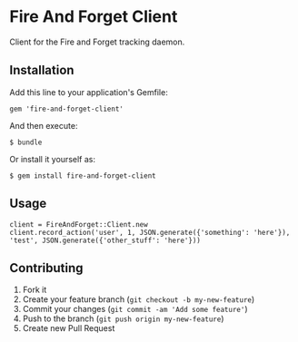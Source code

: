 # Fire And Forget Client

Client for the Fire and Forget tracking daemon.

## Installation

Add this line to your application's Gemfile:

    gem 'fire-and-forget-client'

And then execute:

    $ bundle

Or install it yourself as:

    $ gem install fire-and-forget-client

## Usage

    client = FireAndForget::Client.new
    client.record_action('user', 1, JSON.generate({'something': 'here'}), 'test', JSON.generate({'other_stuff': 'here'}))

## Contributing

1. Fork it
2. Create your feature branch (`git checkout -b my-new-feature`)
3. Commit your changes (`git commit -am 'Add some feature'`)
4. Push to the branch (`git push origin my-new-feature`)
5. Create new Pull Request
